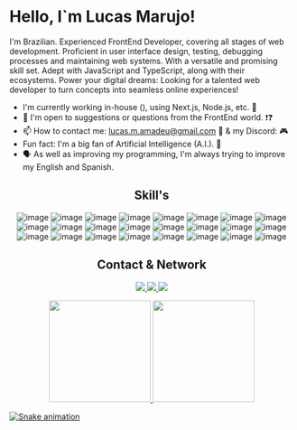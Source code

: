 # Hello, I`m Lucas Marujo! 

I'm Brazilian. Experienced FrontEnd Developer, covering all stages of web development. Proficient in user interface design, testing, debugging processes and maintaining web systems. With a versatile and promising skill set. Adept with JavaScript and TypeScript, along with their ecosystems. Power your digital dreams: Looking for a talented web developer to turn concepts into seamless online experiences!

- I'm currently working in-house (), using Next.js, Node.js, etc. 💼
- 💬 I'm open to suggestions or questions from the FrontEnd world. ❗❓
- 📫 How to contact me:  [lucas.m.amadeu@gmail.com](mailto:lucas.m.amadeu@gmail.com) 📧 & my Discord: 🎮
- Fun fact: I'm a big fan of Artificial Intelligence (A.I.). 🤖
- 🗣️ As well as improving my programming, I'm always trying to improve my English and Spanish.
 
<div style="display: inline_block">
<div align="center">
  
## Skill's 
<p align="">

   ![image](https://img.shields.io/badge/HTML5-E34F26?style=for-the-badge&logo=html5&logoColor=white)
   ![image](https://img.shields.io/badge/CSS3-1572B6?style=for-the-badge&logo=css3&logoColor=white)
   ![image](https://img.shields.io/badge/JavaScript-323330?style=for-the-badge&logo=javascript&logoColor=F7DF1E)
   ![image](https://img.shields.io/badge/TypeScript-007ACC?style=for-the-badge&logo=typescript&logoColor=white)
   ![image](https://img.shields.io/badge/React-20232A?style=for-the-badge&logo=react&logoColor=61DAFB)
   ![image](https://img.shields.io/badge/Tailwind_CSS-38B2AC?style=for-the-badge&logo=tailwind-css&logoColor=white)
   ![image](https://img.shields.io/badge/Node%20js-339933?style=for-the-badge&logo=nodedotjs&logoColor=white)
   ![image](https://img.shields.io/badge/next%20js-000000?style=for-the-badge&logo=nextdotjs&logoColor=white)
   ![image](https://img.shields.io/badge/Python-FFD43B?style=for-the-badge&logo=python&logoColor=blue)
   ![image](https://img.shields.io/badge/MySQL-005C84?style=for-the-badge&logo=mysql&logoColor=white)
   ![image](https://img.shields.io/badge/MongoDB-4EA94B?style=for-the-badge&logo=mongodb&logoColor=white)
   ![image](https://img.shields.io/badge/firebase-ffca28?style=for-the-badge&logo=firebase&logoColor=black)
   ![image](https://img.shields.io/badge/Amazon_AWS-FF9900?style=for-the-badge&logo=amazonaws&logoColor=white)
   ![image](https://img.shields.io/badge/microsoft%20azure-0089D6?style=for-the-badge&logo=microsoft-azure&logoColor=white)
   ![image](https://img.shields.io/badge/Google_Cloud-4285F4?style=for-the-badge&logo=google-cloud&logoColor=white)
   ![image](https://img.shields.io/badge/Vercel-000000?style=for-the-badge&logo=vercel&logoColor=white)
   ![image](https://img.shields.io/badge/VSCode-0078D4?style=for-the-badge&logo=visual%20studio%20code&logoColor=white)
   ![image](https://img.shields.io/badge/Figma-F24E1E?style=for-the-badge&logo=figma&logoColor=white)
   ![image](https://img.shields.io/badge/Canva-%2300C4CC.svg?&style=for-the-badge&logo=Canva&logoColor=white)
   ![image](https://img.shields.io/badge/GitHub%20Pages-222222?style=for-the-badge&logo=GitHub%20Pages&logoColor=white)
   ![image](https://img.shields.io/badge/VirtualBox-21416b?style=for-the-badge&logo=VirtualBox&logoColor=white)
   ![image](https://img.shields.io/badge/Linux-FCC624?style=for-the-badge&logo=linux&logoColor=black)
   ![image](https://img.shields.io/badge/Kali_Linux-557C94?style=for-the-badge&logo=kali-linux&logoColor=white)
   ![image](https://img.shields.io/badge/ChatGPT-74aa9c?style=for-the-badge&logo=openai&logoColor=white)
 
</p>

## Contact & Network
<p align="">
  <a href="https://www.linkedin.com/in/lucas-marujo-amadeu-5322a7219/">
    <img src="https://img.shields.io/badge/LinkedIn-0077B5?style=for-the-badge&logo=linkedin&logoColor=white" />
  </a>
  <a href="https://www.instagram.com/lucas.marujo/">
    <img src="https://img.shields.io/badge/Instagram-E4405F?style=for-the-badge&logo=instagram&logoColor=white" />
  </a>
  <a href="mailto:lucas.m.amadeu@gmail.com">
    <img src="https://img.shields.io/badge/Gmail-D14836?style=for-the-badge&logo=gmail&logoColor=white" />
  </a>
</p>

<div align="center">
  <a href="https://github.com/lucasmarujo">
  <img height="180em" src="https://github-readme-stats.vercel.app/api?username=lucasmarujo&show_icons=true&theme=blue-green&include_all_commits=true&count_private=true"/>
  <img height="180em" src="https://github-readme-stats.vercel.app/api/top-langs/?username=lucasmarujo&layout=compact&langs_count=10&theme=blue-green"/>
</div>
 
</div>
</div>
  

  ![Snake animation](https://github.com/lucasmarujo/rafaballerini/blob/output/github-contribution-grid-snake.svg)
  </div>
